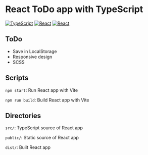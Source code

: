 # React ToDo app with TypeScript

[![TypeScript](https://img.shields.io/badge/TypeScript-4.6.4-3178C6.svg?logo=typescript)](https://www.typescriptlang.org/)
[![React](https://img.shields.io/badge/React-18.1.0-61DAFB.svg?logo=react)](https://reactjs.org/)
[![React](https://img.shields.io/badge/Vite-2.9.9-646CFF.svg?logo=vite)](https://vitejs.dev/)

## ToDo
- Save in LocalStorage
- Responsive design
- SCSS
<!-- - Fix text and background color -->
<!-- - Github Actions? -->

## Scripts
```npm start```: Run React app with Vite

```npm run build```: Build React app with Vite

## Directories
```src/```: TypeScript source of React app

```public/```: Static source of React app

```dist/```: Built React app
